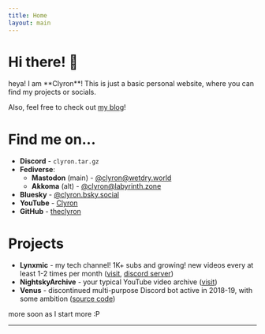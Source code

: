 ```yaml
---
title: Home
layout: main
---
```

<h1 id="greeting"><noscript>Hi there! 👋</noscript></h1>
heya! I am **Clyron**! This is just a basic personal website, where you can find my projects or socials.

Also, feel free to check out [my blog][7]!

# Find me on...
* **Discord** - `clyron.tar.gz`
* **Fediverse**:
   * **Mastodon** (main) - <a rel="me" href="https://wetdry.world/@clyron">@clyron@wetdry.world</a>
   * **Akkoma** (alt) - [@clyron@labyrinth.zone][8]
* **Bluesky** - [@clyron.bsky.social][9]
* **YouTube** - [Clyron][2]
* **GitHub** - [theclyron][5]

# Projects
* **Lynxmic** - my tech channel! 1K+ subs and growing! new videos every at least 1-2 times per month ([visit][3], [discord server][1])
* **NightskyArchive** - your typical YouTube video archive ([visit][4])
* **Venus** - discontinued multi-purpose Discord bot active in 2018-19, with some ambition ([source code][6])

more soon as I start more :P

---

[1]: https://discord.gg/wDxDKJU2sj
[2]: https://youtube.com/@Clyron
[3]: https://youtube.com/@Lynxmic
[4]: https://youtube.com/@NightskyArchive
[5]: https://github.com/theclyron
[6]: https://github.com/theclyron/Venus
[7]: /blog/
[8]: https://labyrinth.zone/clyron
[9]: https://bsky.app/profile/clyron.bsky.social